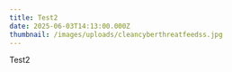 ```yaml
---
title: Test2
date: 2025-06-03T14:13:00.000Z
thumbnail: /images/uploads/cleancyberthreatfeedss.jpg
---
```

Test2
